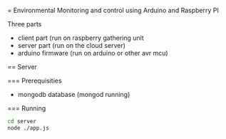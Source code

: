 = Environmental Monitoring and control using Arduino and Raspberry PI

Three parts
- client part (run on raspberry gathering unit
- server part (run on the cloud server)
- arduino firmware (run on arduino or other avr mcu)


== Server 

=== Prerequisities

* mongodb database (mongod running)

=== Running

```bash
cd server
node ./app.js
```
